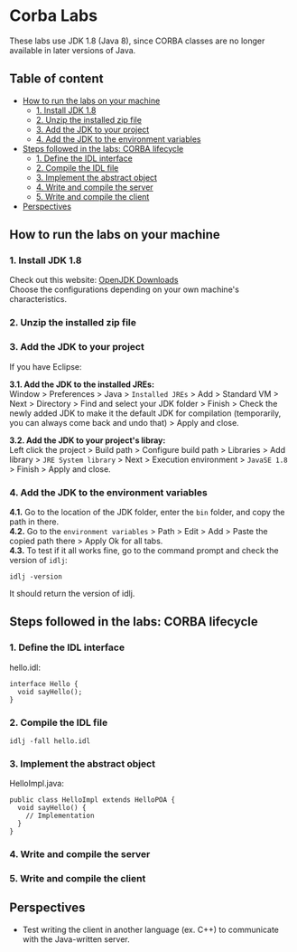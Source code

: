 # Corba Labs

These labs use JDK 1.8 (Java 8), since CORBA classes are no longer available in later versions of Java.

## Table of content

- [How to run the labs on your machine](#how-to-run-the-labs-on-your-machine)
    - [1. Install JDK 1.8](#1-install-jdk-18)
    - [2. Unzip the installed zip file](#2-unzip-the-installed-zip-file)
    - [3. Add the JDK to your project](#3-add-the-jdk-to-your-project)
    - [4. Add the JDK to the environment variables](#4-add-the-jdk-to-the-environment-variables)
- [Steps followed in the labs: CORBA lifecycle](#steps-followed-in-the-labs-corba-lifecycle)
    - [1. Define the IDL interface](#1-define-the-idl-interface)
    - [2. Compile the IDL file](#2-compile-the-idl-file)
    - [3. Implement the abstract object](#3-implement-the-abstract-object)
    - [4. Write and compile the server](#4-write-and-compile-the-server)
    - [5. Write and compile the client](#5-write-and-compile-the-client)
- [Perspectives](#perspectives)

## How to run the labs on your machine
### 1. Install JDK 1.8

Check out this website: [OpenJDK Downloads](https://www.openlogic.com/openjdk-downloads?field_java_parent_version_target_id=416&field_operating_system_target_id=436&field_architecture_target_id=391&field_java_package_target_id=396) <br />
Choose the configurations depending on your own machine's characteristics.

### 2. Unzip the installed zip file

### 3. Add the JDK to your project

If you have Eclipse: <br />

**3.1. Add the JDK to the installed JREs:** <br />
Window > Preferences > Java > `Installed JREs` > Add > Standard VM > Next > Directory > Find and select your JDK folder > Finish > Check the newly added JDK to make it the default JDK for compilation (temporarily, you can always come back and undo that) > Apply and close.

**3.2. Add the JDK to your project's libray:** <br />
Left click the project > Build path > Configure build path > Libraries > Add library > `JRE System library` > Next > Execution environment > `JavaSE 1.8` > Finish > Apply and close.

### 4. Add the JDK to the environment variables

**4.1.** Go to the location of the JDK folder, enter the `bin` folder, and copy the path in there. <br />
**4.2.** Go to the `environment variables` > Path > Edit > Add > Paste the copied path there > Apply Ok for all tabs. <br />
**4.3.** To test if it all works fine, go to the command prompt and check the version of `idlj`:
```
idlj -version
```
It should return the version of idlj.

## Steps followed in the labs: CORBA lifecycle

### 1. Define the IDL interface
hello.idl:
```
interface Hello {
  void sayHello();
}
```

### 2. Compile the IDL file
```
idlj -fall hello.idl
```

### 3. Implement the abstract object
HelloImpl.java:
```
public class HelloImpl extends HelloPOA {
  void sayHello() {
    // Implementation
  }
}
```

### 4. Write and compile the server 

### 5. Write and compile the client

## Perspectives
- Test writing the client in another language (ex. C++) to communicate with the Java-written server.
